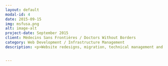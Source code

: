 ```yaml
---
layout: default
modal-id: 4
date: 2015-09-15
img: msfusa.png
alt: image-alt
project-date: September 2015
client: Médecins Sans Frontières / Doctors Without Borders
category: Web Development / Infrastructure Management
description: <p>Website redesigns, migration, technical management and customer support for the MSF CMS Shared Platform. <p>Visit <a href="http://www.doctorswithoutborders.org">http://www.doctorswithoutborders.org</a>. <p>Drupal 7 multisite, multilingual, responsive, migration, SASS, Apache Solr, Varnish


---
```

